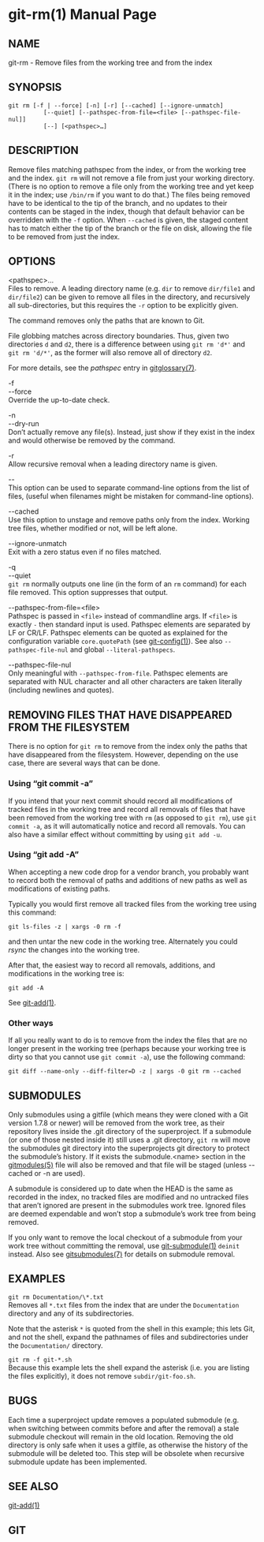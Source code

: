 # git-rm(1) Manual Page

## NAME

git-rm - Remove files from the working tree and from the index

## SYNOPSIS

    git rm [-f | --force] [-n] [-r] [--cached] [--ignore-unmatch]
              [--quiet] [--pathspec-from-file=<file> [--pathspec-file-nul]]
              [--] [<pathspec>…​]

## DESCRIPTION

Remove files matching pathspec from the index, or from the working tree and the index. `git rm` will not remove a file from just your working directory. (There is no option to remove a file only from the working tree and yet keep it in the index; use `/bin/rm` if you want to do that.) The files being removed have to be identical to the tip of the branch, and no updates to their contents can be staged in the index, though that default behavior can be overridden with the `-f` option. When `--cached` is given, the staged content has to match either the tip of the branch or the file on disk, allowing the file to be removed from just the index.

## OPTIONS

&lt;pathspec&gt;…​  
Files to remove. A leading directory name (e.g. `dir` to remove `dir/file1` and `dir/file2`) can be given to remove all files in the directory, and recursively all sub-directories, but this requires the `-r` option to be explicitly given.

The command removes only the paths that are known to Git.

File globbing matches across directory boundaries. Thus, given two directories `d` and `d2`, there is a difference between using `git rm 'd*'` and `git rm 'd/*'`, as the former will also remove all of directory `d2`.

For more details, see the _pathspec_ entry in [gitglossary(7)](gitglossary.html).

-f  
--force  
Override the up-to-date check.

-n  
--dry-run  
Don’t actually remove any file(s). Instead, just show if they exist in the index and would otherwise be removed by the command.

-r  
Allow recursive removal when a leading directory name is given.

--  
This option can be used to separate command-line options from the list of files, (useful when filenames might be mistaken for command-line options).

--cached  
Use this option to unstage and remove paths only from the index. Working tree files, whether modified or not, will be left alone.

--ignore-unmatch  
Exit with a zero status even if no files matched.

-q  
--quiet  
`git rm` normally outputs one line (in the form of an `rm` command) for each file removed. This option suppresses that output.

--pathspec-from-file=&lt;file&gt;  
Pathspec is passed in `<file>` instead of commandline args. If `<file>` is exactly `-` then standard input is used. Pathspec elements are separated by LF or CR/LF. Pathspec elements can be quoted as explained for the configuration variable `core.quotePath` (see [git-config(1)](git-config.html)). See also `--pathspec-file-nul` and global `--literal-pathspecs`.

--pathspec-file-nul  
Only meaningful with `--pathspec-from-file`. Pathspec elements are separated with NUL character and all other characters are taken literally (including newlines and quotes).

## REMOVING FILES THAT HAVE DISAPPEARED FROM THE FILESYSTEM

There is no option for `git rm` to remove from the index only the paths that have disappeared from the filesystem. However, depending on the use case, there are several ways that can be done.

### Using “git commit -a”

If you intend that your next commit should record all modifications of tracked files in the working tree and record all removals of files that have been removed from the working tree with `rm` (as opposed to `git rm`), use `git commit -a`, as it will automatically notice and record all removals. You can also have a similar effect without committing by using `git add -u`.

### Using “git add -A”

When accepting a new code drop for a vendor branch, you probably want to record both the removal of paths and additions of new paths as well as modifications of existing paths.

Typically you would first remove all tracked files from the working tree using this command:

    git ls-files -z | xargs -0 rm -f

and then untar the new code in the working tree. Alternately you could _rsync_ the changes into the working tree.

After that, the easiest way to record all removals, additions, and modifications in the working tree is:

    git add -A

See [git-add(1)](git-add.html).

### Other ways

If all you really want to do is to remove from the index the files that are no longer present in the working tree (perhaps because your working tree is dirty so that you cannot use `git commit -a`), use the following command:

    git diff --name-only --diff-filter=D -z | xargs -0 git rm --cached

## SUBMODULES

Only submodules using a gitfile (which means they were cloned with a Git version 1.7.8 or newer) will be removed from the work tree, as their repository lives inside the .git directory of the superproject. If a submodule (or one of those nested inside it) still uses a .git directory, `git rm` will move the submodules git directory into the superprojects git directory to protect the submodule’s history. If it exists the submodule.&lt;name&gt; section in the [gitmodules(5)](gitmodules.html) file will also be removed and that file will be staged (unless --cached or -n are used).

A submodule is considered up to date when the HEAD is the same as recorded in the index, no tracked files are modified and no untracked files that aren’t ignored are present in the submodules work tree. Ignored files are deemed expendable and won’t stop a submodule’s work tree from being removed.

If you only want to remove the local checkout of a submodule from your work tree without committing the removal, use [git-submodule(1)](git-submodule.html) `deinit` instead. Also see [gitsubmodules(7)](gitsubmodules.html) for details on submodule removal.

## EXAMPLES

`git rm Documentation/\*.txt`  
Removes all `*.txt` files from the index that are under the `Documentation` directory and any of its subdirectories.

Note that the asterisk `*` is quoted from the shell in this example; this lets Git, and not the shell, expand the pathnames of files and subdirectories under the `Documentation/` directory.

`git rm -f git-*.sh`  
Because this example lets the shell expand the asterisk (i.e. you are listing the files explicitly), it does not remove `subdir/git-foo.sh`.

## BUGS

Each time a superproject update removes a populated submodule (e.g. when switching between commits before and after the removal) a stale submodule checkout will remain in the old location. Removing the old directory is only safe when it uses a gitfile, as otherwise the history of the submodule will be deleted too. This step will be obsolete when recursive submodule update has been implemented.

## SEE ALSO

[git-add(1)](git-add.html)

## GIT
